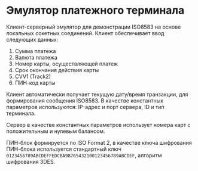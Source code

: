 # Эмулятор платежного терминала
Клиент-серверный эмулятор для демонстрации ISO8583 на основе локальных сокетных соединений.
Клиент обеспечивает ввод следующих данных:
1. Сумма платежа
2. Валюта платежа
3. Номер карты, осуществляющей платеж
4. Срок окончания действия карты
5. CVV1 (Track2)
6. ПИН-код карты

Клиент автоматически получает текущую дату/время транзакции, для формирования сообщения ISO8583.
В качестве константных параметров используются: IP-адрес и порт сервера, ID и тип терминала.

Сервер в качестве константных параметров использует номера карт с положительным и нулевым балансом.

ПИН-блок формируется по ISO Format 2, в качестве ключа шифрования ПИН-блока используется стандартный ключ ```0123456789ABCDEFFEDCBA98765432100123456789ABCDEF```, алгоритм шифрования 3DES.
